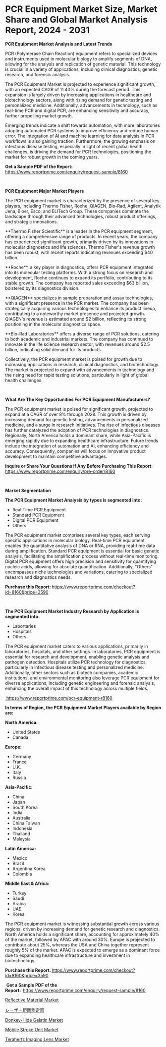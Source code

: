 <p><h1>PCR Equipment Market Size, Market Share and Global Market Analysis Report, 2024 - 2031</h1></p><p><strong>PCR Equipment Market Analysis and Latest Trends</strong></p>
<p><p>PCR (Polymerase Chain Reaction) equipment refers to specialized devices and instruments used in molecular biology to amplify segments of DNA, allowing for the analysis and replication of genetic material. This technology is crucial in a variety of applications, including clinical diagnostics, genetic research, and forensic analysis.</p><p>The PCR Equipment Market is projected to experience significant growth, with an expected CAGR of 11.40% during the forecast period. This expansion is largely driven by increasing applications in healthcare and biotechnology sectors, along with rising demand for genetic testing and personalized medicine. Additionally, advancements in technology, such as real-time PCR and digital PCR, are enhancing sensitivity and accuracy, further propelling market growth.</p><p>Emerging trends indicate a shift towards automation, with more laboratories adopting automated PCR systems to improve efficiency and reduce human error. The integration of AI and machine learning for data analysis in PCR workflows is also gaining traction. Furthermore, the growing emphasis on infectious disease testing, especially in light of recent global health challenges, is driving the demand for PCR technologies, positioning the market for robust growth in the coming years.</p></p>
<p><strong>Get a Sample PDF of the Report:&nbsp;</strong> <a href="https://www.reportprime.com/enquiry/request-sample/8160">https://www.reportprime.com/enquiry/request-sample/8160</a></p>
<p>&nbsp;</p>
<p><strong>PCR Equipment Major Market Players</strong></p>
<p><p>The PCR equipment market is characterized by the presence of several key players, including Thermo Fisher, Roche, QIAGEN, Bio-Rad, Agilent, Analytik Jena, Bioer, Esco, and ELITech Group. These companies dominate the landscape through their advanced technologies, robust product offerings, and strategic innovations.</p><p>**Thermo Fisher Scientific** is a leader in the PCR equipment segment, offering a comprehensive range of products. In recent years, the company has experienced significant growth, primarily driven by its innovations in molecular diagnostics and life sciences. Thermo Fisher's revenue growth has been robust, with recent reports indicating revenues exceeding $40 billion.</p><p>**Roche**, a key player in diagnostics, offers PCR equipment integrated into its molecular testing platforms. With a strong focus on research and development, Roche continues to expand its portfolio, contributing to its stable growth. The company has reported sales exceeding $63 billion, bolstered by its diagnostics division.</p><p>**QIAGEN** specializes in sample preparation and assay technologies, with a significant presence in the PCR market. The company has been strategically acquiring various technologies to enhance its product lineup, contributing to a noteworthy market presence and projected growth. QIAGEN's revenue is estimated around $2 billion, reflecting its strong positioning in the molecular diagnostics space.</p><p>**Bio-Rad Laboratories** offers a diverse range of PCR solutions, catering to both academic and industrial markets. The company has continued to innovate in the life science research sector, with revenues around $2.5 billion, indicating solid demand for its products.</p><p>Collectively, the PCR equipment market is poised for growth due to increasing applications in research, clinical diagnostics, and biotechnology. The market is projected to expand with advancements in technology and the rising need for rapid testing solutions, particularly in light of global health challenges.</p></p>
<p>&nbsp;</p>
<p><strong>What Are The Key Opportunities For PCR Equipment Manufacturers?</strong></p>
<p><p>The PCR equipment market is poised for significant growth, projected to expand at a CAGR of over 8% through 2028. This growth is driven by increasing demand for genetic testing, advancements in personalized medicine, and a surge in research initiatives. The rise of infectious diseases has further catalyzed the adoption of PCR technologies in diagnostics. Regionally, North America holds a dominant share, while Asia-Pacific is emerging rapidly due to expanding healthcare infrastructure. Future trends include the integration of automation and AI, enhancing efficiency and accuracy. Consequently, companies will focus on innovative product development to maintain competitive advantages.</p></p>
<p><strong>Inquire or Share Your Questions If Any Before Purchasing This Report:</strong> <a href="https://www.reportprime.com/enquiry/pre-order/8160">https://www.reportprime.com/enquiry/pre-order/8160</a></p>
<p>&nbsp;</p>
<p><strong>Market Segmentation</strong></p>
<p><strong>The PCR Equipment Market Analysis by types is segmented into:</strong></p>
<p><ul><li>Real Time PCR Equipment</li><li>Standard PCR Equipment</li><li>Digital PCR Equipment</li><li>Others</li></ul></p>
<p><p>The PCR equipment market comprises several key types, each serving specific applications in molecular biology. Real-time PCR equipment enables the quantitative analysis of DNA or RNA, providing real-time data during amplification. Standard PCR equipment is essential for basic genetic analysis, facilitating the amplification process without real-time monitoring. Digital PCR equipment offers high precision and sensitivity for quantifying nucleic acids, allowing for absolute quantification. Additionally, "Others" encompasses niche technologies and variations, catering to specialized research and diagnostics needs.</p></p>
<p><strong>Purchase this Report:&nbsp;</strong><a href="https://www.reportprime.com/checkout?id=8160&price=3590">https://www.reportprime.com/checkout?id=8160&price=3590</a></p>
<p>&nbsp;</p>
<p><strong>The PCR Equipment Market Industry Research by Application is segmented into:</strong></p>
<p><ul><li>Labortaries</li><li>Hospitals</li><li>Others</li></ul></p>
<p><p>The PCR equipment market caters to various applications, primarily in laboratories, hospitals, and other settings. In laboratories, PCR equipment is essential for research and development, enabling genetic analysis and pathogen detection. Hospitals utilize PCR technology for diagnostics, particularly in infectious disease testing and personalized medicine. Additionally, other sectors such as biotech companies, academic institutions, and environmental monitoring also leverage PCR equipment for diverse applications, including genetic engineering and forensic analysis, enhancing the overall impact of this technology across multiple fields.</p></p>
<p><a href="https://www.reportprime.com/pcr-equipment-r8160">&nbsp;https://www.reportprime.com/pcr-equipment-r8160</a></p>
<p><strong>In terms of Region, the PCR Equipment Market Players available by Region are:</strong></p>
<p>
    <p> <strong> North America: </strong>
        <ul>
            <li>United States</li>
            <li>Canada</li>
        </ul>
        </p> 
    <p> <strong> Europe: </strong>
        <ul>
            <li>Germany</li>
            <li>France</li>
            <li>U.K.</li>
            <li>Italy</li>
            <li>Russia</li>
        </ul>
        </p> 
    <p> <strong> Asia-Pacific: </strong>
        <ul>
            <li>China</li>
            <li>Japan</li>
            <li>South Korea</li>
            <li>India</li>
            <li>Australia</li>
            <li>China Taiwan</li>
            <li>Indonesia</li>
            <li>Thailand</li>
            <li>Malaysia</li>
        </ul>
        </p> 
    <p> <strong> Latin America: </strong>
        <ul>
            <li>Mexico</li>
            <li>Brazil</li>
            <li>Argentina Korea</li>
            <li>Colombia</li>
        </ul>
        </p> 
    <p> <strong> Middle East & Africa: </strong>
        <ul>
            <li>Turkey</li>
            <li>Saudi</li>
            <li>Arabia</li>
            <li>UAE</li>
            <li>Korea</li>
        </ul>
    </p>
    </p>
<p><p>The PCR equipment market is witnessing substantial growth across various regions, driven by increasing demand for genetic research and diagnostics. North America holds a significant share, accounting for approximately 40% of the market, followed by APAC with around 30%. Europe is projected to contribute about 25%, whereas the USA and China together represent roughly 5% of the market. APAC is expected to emerge as a dominant force due to expanding healthcare infrastructure and investment in biotechnology.</p></p>
<p><strong>Purchase this Report: </strong><a href="https://www.reportprime.com/checkout?id=8160&price=3590">https://www.reportprime.com/checkout?id=8160&price=3590</a></p>
<p>&nbsp;<strong>Get a Sample PDF of the Report:&nbsp;&nbsp;</strong><a href="https://www.reportprime.com/enquiry/request-sample/8160">https://www.reportprime.com/enquiry/request-sample/8160</a></p>
<p><strong></strong></p>
<p><p><a href="https://www.linkedin.com/pulse/driving-market-forces-reflective-material-trends-future-etq9e?trackingId=ytCGEhGVREOXiDyWq3%2B94w%3D%3D">Reflective Material Market</a></p><p><a href="https://medium.com/@abigayleh7fr/laser-distance-measuring-instruments-36dbbc0ed54c">レーザー距離測定器</a></p><p><a href="https://issuu.com/reportprime-2/docs/donkey-hide-gelatin-market-size-203_5b10bc86fff154">Donkey-Hide Gelatin Market</a></p><p><a href="https://www.linkedin.com/pulse/strategic-roadmap-success-global-mobile-stroke-unit-market-tuyae?trackingId=C9QvZUNbSziYA5IulmPmeQ%3D%3D">Mobile Stroke Unit Market</a></p><p><a href="https://medium.com/@charles.fisher4346/terahertz-imaging-lens-market-forecasts-market-trends-and-impact-analysis-2024-2031-7be195e61b12">Terahertz Imaging Lens Market</a></p></p>